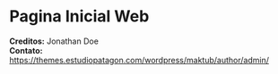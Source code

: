 # Pagina Inicial Web

**Creditos:** Jonathan Doe <br>
**Contato:** https://themes.estudiopatagon.com/wordpress/maktub/author/admin/